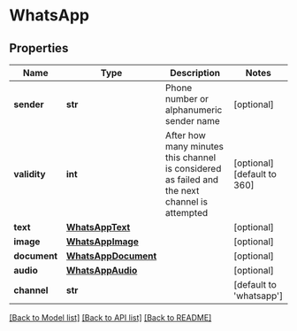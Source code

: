 # WhatsApp

## Properties
Name | Type | Description | Notes
------------ | ------------- | ------------- | -------------
**sender** | **str** | Phone number or alphanumeric sender name | [optional] 
**validity** | **int** | After how many minutes this channel is   considered as failed and the next channel is attempted | [optional] [default to 360]
**text** | [**WhatsAppText**](WhatsAppText.md) |  | [optional] 
**image** | [**WhatsAppImage**](WhatsAppImage.md) |  | [optional] 
**document** | [**WhatsAppDocument**](WhatsAppDocument.md) |  | [optional] 
**audio** | [**WhatsAppAudio**](WhatsAppAudio.md) |  | [optional] 
**channel** | **str** |  | [default to 'whatsapp']

[[Back to Model list]](../README.md#documentation-for-models) [[Back to API list]](../README.md#documentation-for-api-endpoints) [[Back to README]](../README.md)


